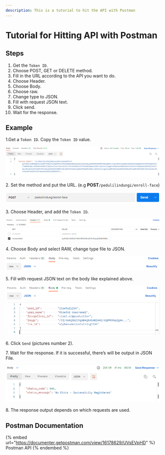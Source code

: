 ```yaml
---
description: This is a tutorial to hit the API with Postman
---
```


# Tutorial for Hitting API with Postman

## Steps

1. Get the `Token ID`.
2. Choose POST, GET or DELETE method.
3. Fill in the URL according to the API you want to do.
4. Choose Header.
5. Choose Body.
6. Choose raw.
7. Change type to JSON.
8. Fill with request JSON text.
9. Click send.
10. Wait for the response.

#### &#x20;<a href="#example" id="example"></a>

## Example

1.Get a `Token ID`. Copy the `Token ID` value.

![](../.gitbook/assets/access-token.png)

2\. Set the method and put the URL. (e.g **POST**`/pedulilindungi/enroll-face`)

![](../.gitbook/assets/pswpold.png)

3\. Choose Header, and add the `Token ID`.

![](../.gitbook/assets/lqp5isc.png)

4\. Choose Body and select RAW, change type file to JSON.

![](../.gitbook/assets/xhqzlkg.png)

5\. Fill with request JSON text on the body like explained above.

![](../.gitbook/assets/ahk0je6.png)

6\. Click `Send` (pictures number 2).

7\. Wait for the response. If it is successful, there’s will be output in JSON File.

![](../.gitbook/assets/yvz1d8c.png)

8\. The response output depends on which requests are used.

## Postman Documentation

{% embed url="https://documenter.getpostman.com/view/16178629/UVsEVpHD" %}
Postman API
{% endembed %}
